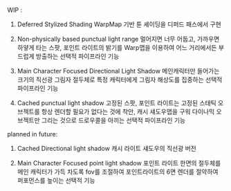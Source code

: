 WIP : 

1. Deferred Stylized Shading
WarpMap 기반 툰 셰이딩을 디퍼드 패스에서 구현

2. Non-physically based punctual light range
멀어지면 너무 어둡고, 가까우면 하얗게 타는 스팟, 포인트 라이트의 밝기를 Warp맵을 이용하여 어느 거리에서든 부드럽게 방출하는 선택적 파이프라인 기능

3. Main Character Focused Directional Light Shadow
메인캐릭터만 들어가는 크기의 직선광 그림자 절두체로 특정 캐릭터에게 그림자 해상도를 집중하는 선택적 파이프라인 기능

4. Cached punctual light shadow
고정된 스팟, 포인트 라이트는 고정된 스태틱 오브젝트를 항상 렌더할 필요가 없다는 것에 착안, 캐시 섀도우맵을 구워 다이나믹 오브젝트만 그리는 것으로 드로우콜을 아끼는 선택적 파이프라인 기능

planned in future:

1. Cached Directional light shadow
캐시 라이트 섀도우의 직선광 버전

2. Main Character Focused point light shadow
포인트 라이트 한면의 절두체를 메인 캐릭터가 가득 차도록 fov를 조절하여 포인트라이트의 6면 렌더를 절약하여 퍼포먼스를 높이는 선택적 기능
